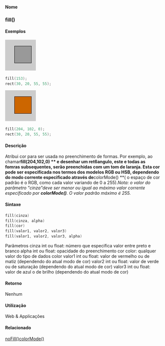 
#### Nome
### fill()

#### Exemplos
<img border="0" height="100" src="media/fill_.gif" width="100"/>

```pde
fill(153); 
rect(30, 20, 55, 55); 

```
<img border="0" height="100" src="media/fill_2.gif" width="100"/>

```pde
fill(204, 102, 0); 
rect(30, 20, 55, 55); 

```

#### Descrição
Atribui cor para ser usada no preenchimento de formas. Por exemplo, ao chamar**fill(204,102,0) ** e
desenhar um ret6angulo, este e todas as fomras subsequentes,
serão preenchidas com um tom de laranja. Esta cor pode ser
especificada nos termos dos modelos RGB ou HSB, dependendo do modo
corrente especificado através de**colorMode() **( o espaço de cor padrão é o RGB, como cada valor variando de 0 a 255).<span style="font-style: italic;">Nota: o valor do parâmetro "cinza"deve ser menor ou igual ao máximo valor corrente especificado por **colorMode()**. O valor padrão máximo é 255. </span><i></i>

#### Sintaxe
```pde
fill(cinza)
fill(cinza, alpha)
fill(cor)
fill(valor1, valor2, valor3)
fill(valor1, valor2, valor3, alpha)

```
Parâmetros
cinza
int ou float: número que especifica valor entre preto e branco
alpha
int ou float: opacidade do preenchimento
cor
color: qualquer valor do tipo de dados color
valor1
int ou float: valor de vermelho ou de matiz  (dependendo do atual modo de cor)
valor2
int ou float: valor de verde ou de saturação  (dependendo do atual modo de cor)
valor3
int ou float: valor de azul o de brilho  (dependendo do atual modo de cor)

#### Retorno

	
Nenhum

#### Utilização

	
Web & Applicações

#### Relacionado
[noFill()](noFill_)[colorMode()](colorMode_)
